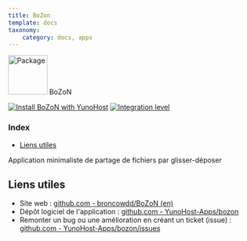 ```yaml
---
title: BoZon
template: docs
taxonomy:
    category: docs, apps
---
```


<img src="/images/yunohost_package.png" height="80px" alt="Package"> BoZoN

[![Install BoZoN with YunoHost](https://install-app.yunohost.org/install-with-yunohost.png)](https://install-app.yunohost.org/?app=bozon) [![Integration level](https://dash.yunohost.org/integration/bozon.svg)](https://ci-apps.yunohost.org/jenkins/job/bozon%20%28Community%29/lastBuild/consoleFull)

### Index

- [Liens utiles](#liens-utiles)

Application minimaliste de partage de fichiers par glisser-déposer

## Liens utiles

+ Site web : [github.com - broncowdd/BoZoN (en)](https://github.com/broncowdd/BoZoN)
+ Dépôt logiciel de l'application : [github.com - YunoHost-Apps/bozon](https://github.com/YunoHost-Apps/bozon_ynh)
+ Remonter un bug ou une amélioration en créant un ticket (issue) : [github.com - YunoHost-Apps/bozon/issues](https://github.com/YunoHost-Apps/bozon_ynh/issues)
